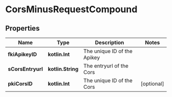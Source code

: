 
# CorsMinusRequestCompound

## Properties
Name | Type | Description | Notes
------------ | ------------- | ------------- | -------------
**fkiApikeyID** | **kotlin.Int** | The unique ID of the Apikey | 
**sCorsEntryurl** | **kotlin.String** | The entryurl of the Cors | 
**pkiCorsID** | **kotlin.Int** | The unique ID of the Cors |  [optional]



